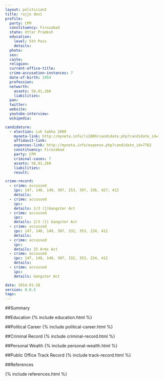 ```yaml
---
layout: politician2
title: rajjo devi
profile: 
  party: CPM
  constituency: Firozabad
  state: Uttar Pradesh
  education: 
    level: 5th Pass
    details: 
  photo: 
  sex: 
  caste: 
  religion: 
  current-office-title: 
  crime-accusation-instances: 7
  date-of-birth: 1954
  profession: 
  networth: 
    assets: 58,01,260
    liabilities: 
  pan: 
  twitter: 
  website: 
  youtube-interview: 
  wikipedia: 

candidature: 
  - election: Lok Sabha 2009
    myneta-link: http://myneta.info/ls2009/candidate.php?candidate_id=7762
    affidavit-link: 
    expenses-link: http://myneta.info/expense.php?candidate_id=7762
    constituency: Firozabad 
    party: CPM
    criminal-cases: 7
    assets: 58,01,260
    liabilities: 
    result:  

crime-record: 
  - crime: accussed
    ipc: 147, 148, 149, 307, 253, 397, 336, 427, 412
    details:  
  - crime: accussed
    ipc: 
    details: 2/3 (1)Gangster Act 
  - crime: accussed
    ipc: 
    details: 2/3 (1) Gangster Act 
  - crime: accussed
    ipc: 147, 148, 149, 307, 332, 353, 224, 412
    details:  
  - crime: accussed
    ipc: 
    details: 25 Arms Act 
  - crime: accussed
    ipc: 147, 148, 149, 307, 332, 353, 224, 412
    details:  
  - crime: accussed
    ipc: 
    details: Gangster Act 

date: 2014-01-28
version: 0.0.5
tags: 
---
```

##Summary


##Education
{% include education.html %}


##Political Career
{% include political-career.html %}


##Criminal Record
{% include criminal-record.html %}


##Personal Wealth
{% include personal-wealth.html %}


##Public Office Track Record
{% include track-record.html %}


##References


{% include references.html %}